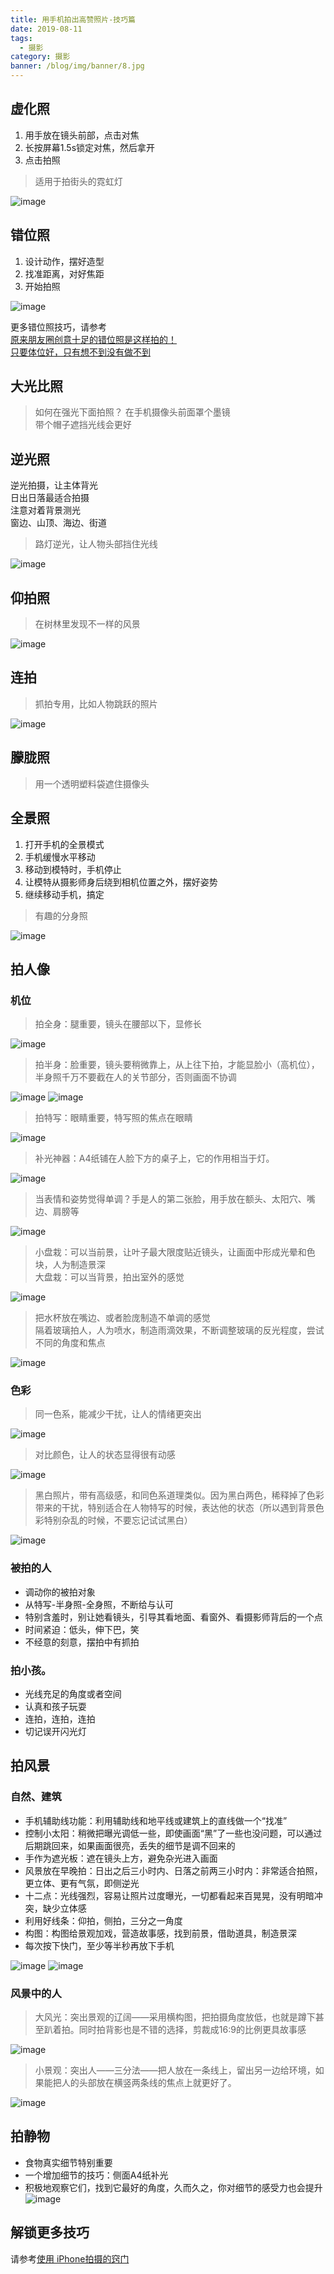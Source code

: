 ```yaml
---
title: 用手机拍出高赞照片-技巧篇
date: 2019-08-11
tags:
  - 摄影
category: 摄影
banner: /blog/img/banner/8.jpg
---
```


## 虚化照
1. 用手放在镜头前部，点击对焦
2. 长按屏幕1.5s锁定对焦，然后拿开
3. 点击拍照  
> 适用于拍街头的霓虹灯

![image](/blog/img/photography/learn-photo-2.jpg)

## 错位照
1. 设计动作，摆好造型
2. 找准距离，对好焦距
3. 开始拍照

![image](/blog/img/photography/learn-photo-1.jpg)  

更多错位照技巧，请参考  
[原来朋友圈创意十足的错位照是这样拍的！](https://zhuanlan.zhihu.com/p/31265714)  
[只要体位好，只有想不到没有做不到](https://mp.weixin.qq.com/s/Z_wuE5g6iC1g9AEr5BVNkA)

## 大光比照
> 如何在强光下面拍照？
在手机摄像头前面罩个墨镜  
带个帽子遮挡光线会更好

## 逆光照
逆光拍摄，让主体背光  
日出日落最适合拍摄  
注意对着背景测光  
窗边、山顶、海边、街道  
> 路灯逆光，让人物头部挡住光线  


![image](/blog/img/photography/learn-photo-3.jpg)

## 仰拍照
> 在树林里发现不一样的风景  

![image](/blog/img/photography/learn-photo-4.jpg)

## 连拍
> 抓拍专用，比如人物跳跃的照片  

![image](/blog/img/photography/learn-photo-6.jpg)

## 朦胧照
> 用一个透明塑料袋遮住摄像头

## 全景照
1. 打开手机的全景模式
2. 手机缓慢水平移动
3. 移动到模特时，手机停止
4. 让模特从摄影师身后绕到相机位置之外，摆好姿势
5. 继续移动手机，搞定

> 有趣的分身照

![image](/blog/img/photography/learn-photo-5.png)

## 拍人像
### 机位
> 拍全身：腿重要，镜头在腰部以下，显修长

![image](/blog/img/photography/learn-photo-8.jpg)

> 拍半身：脸重要，镜头要稍微靠上，从上往下拍，才能显脸小（高机位），半身照千万不要截在人的关节部分，否则画面不协调

![image](/blog/img/photography/learn-photo-7.jpg)
![image](/blog/img/photography/learn-photo-14.jpg)

> 拍特写：眼睛重要，特写照的焦点在眼睛  

![image](/blog/img/photography/learn-photo-9.jpg)

> 补光神器：A4纸铺在人脸下方的桌子上，它的作用相当于灯。  

![image](/blog/img/photography/learn-photo-10.jpg)
> 当表情和姿势觉得单调？手是人的第二张脸，用手放在额头、太阳穴、嘴边、肩膀等  

![image](/blog/img/photography/learn-photo-11.jpg)
> 小盘栽：可以当前景，让叶子最大限度贴近镜头，让画面中形成光晕和色块，人为制造景深  
> 大盘栽：可以当背景，拍出室外的感觉  

![image](/blog/img/photography/learn-photo-12.jpg)
> 把水杯放在嘴边、或者脸庞制造不单调的感觉  
> 隔着玻璃拍人，人为喷水，制造雨滴效果，不断调整玻璃的反光程度，尝试不同的角度和焦点  

![image](/blog/img/photography/learn-photo-13.jpg)


### 色彩
> 同一色系，能减少干扰，让人的情绪更突出

![image](/blog/img/photography/learn-photo-15.jpg)

> 对比颜色，让人的状态显得很有动感

![image](/blog/img/photography/learn-photo-16.jpg)

> 黑白照片，带有高级感，和同色系道理类似。因为黑白两色，稀释掉了色彩带来的干扰，特别适合在人物特写的时候，表达他的状态（所以遇到背景色彩特别杂乱的时候，不要忘记试试黑白）

![image](/blog/img/photography/learn-photo-17.jpg)

### 被拍的人
- 调动你的被拍对象  
- 从特写-半身照-全身照，不断给与认可  
- 特别含羞时，别让她看镜头，引导其看地面、看窗外、看摄影师背后的一个点  
- 时间紧迫：低头，伸下巴，笑  
- 不经意的刻意，摆拍中有抓拍  

### 拍小孩。
- 光线充足的角度或者空间
- 认真和孩子玩耍
- 连拍，连拍，连拍
- 切记误开闪光灯

## 拍风景
### 自然、建筑
- 手机辅助线功能：利用辅助线和地平线或建筑上的直线做一个“找准”  
- 控制小太阳：稍微把曝光调低一些，即使画面“黑”了一些也没问题，可以通过后期跳回来，如果画面很亮，丢失的细节是调不回来的  
- 手作为遮光板：遮在镜头上方，避免杂光进入画面  
- 风景放在早晚拍：日出之后三小时内、日落之前两三小时内：非常适合拍照，更立体、更有气氛，即侧逆光  
- 十二点：光线强烈，容易让照片过度曝光，一切都看起来百晃晃，没有明暗冲突，缺少立体感  
- 利用好线条：仰拍，侧拍，三分之一角度  
- 构图：构图给景观加戏，营造故事感，找到前景，借助道具，制造景深  
- 每次按下快门，至少等半秒再放下手机  

![image](/blog/img/photography/learn-photo-18.jpg)
![image](/blog/img/photography/learn-photo-22.jpg)

### 风景中的人
> 大风光：突出景观的辽阔——采用横构图，把拍摄角度放低，也就是蹲下甚至趴着拍。同时拍背影也是不错的选择，剪裁成16:9的比例更具故事感

![image](/blog/img/photography/learn-photo-19.jpg)

> 小景观：突出人——三分法——把人放在一条线上，留出另一边给环境，如果能把人的头部放在横竖两条线的焦点上就更好了。

![image](/blog/img/photography/learn-photo-20.jpg)


## 拍静物
- 食物真实细节特别重要  
- 一个增加细节的技巧：侧面A4纸补光  
- 积极地观察它们，找到它最好的角度，久而久之，你对细节的感受力也会提升   
![image](/blog/img/photography/learn-photo-21.jpg)

## 解锁更多技巧
请参考[使用 iPhone拍摄的窍门](http-://t.cn/RrHHYWm)

